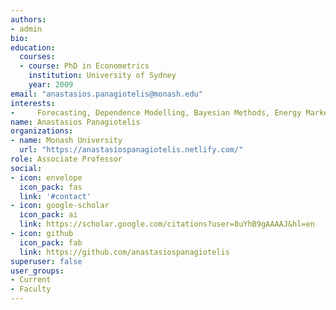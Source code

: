 ```yaml
---
authors:
- admin
bio: 
education:
  courses:
  - course: PhD in Econometrics
    institution: University of Sydney
    year: 2009
email: "anastasios.panagiotelis@monash.edu"
interests:
-     Forecasting, Dependence Modelling, Bayesian Methods, Energy Markets, Macroeconomics
name: Anastasios Panagiotelis
organizations:
- name: Monash University
  url: "https://anastasiospanagiotelis.netlify.com/"
role: Associate Professor
social:
- icon: envelope
  icon_pack: fas
  link: '#contact'
- icon: google-scholar
  icon_pack: ai
  link: https://scholar.google.com/citations?user=8uYhB9gAAAAJ&hl=en
- icon: github
  icon_pack: fab
  link: https://github.com/anastasiospanagiotelis
superuser: false
user_groups:
- Current
- Faculty
---
```

